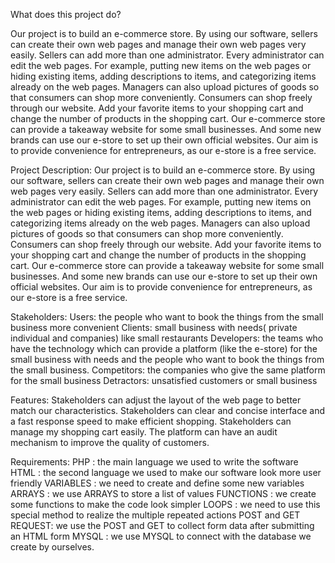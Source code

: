 What does this project do?
  
  Our project is to build an e-commerce store. 
  By using our software, sellers can create their own web pages and manage their own web pages very easily. 
  Sellers can add more than one administrator. 
  Every administrator can edit the web pages. 
  For example, putting new items on the web pages or hiding existing items, adding descriptions to items, and categorizing items already on the web pages. 
  Managers can also upload pictures of goods so that consumers can shop more conveniently. 
  Consumers can shop freely through our website. 
  Add your favorite items to your shopping cart and change the number of products in the shopping cart.
  Our e-commerce store can provide a takeaway website for some small businesses. 
  And some new brands can use our e-store to set up their own official websites. 
  Our aim is to provide convenience for entrepreneurs, as our e-store is a free service.
  
Project Description:
                      Our project is to build an e-commerce store. 
                      By using our software, sellers can create their own web pages and manage their own web pages very easily. 
                      Sellers can add more than one administrator. 
                      Every administrator can edit the web pages. 
                      For example, putting new items on the web pages or hiding existing items, adding descriptions to items, and categorizing items already on the
                   web pages. 
                      Managers can also upload pictures of goods so that consumers can shop more conveniently. 
                      Consumers can shop freely through our website. 
                      Add your favorite items to your shopping cart and change the number of products in the shopping cart.
                      Our e-commerce store can provide a takeaway website for some small businesses. 
                      And some new brands can use our e-store to set up their own official websites. 
                      Our aim is to provide convenience for entrepreneurs, as our e-store is a free service.
                                     
Stakeholders: 
                Users: the people who want to book the things from the small business more convenient
                Clients: small business with needs( private individual and companies) like small restaurants
                Developers: the teams who have the technology which can provide a platform (like the e-store) for the small business with needs and the people who
                            want to book the things from the small business.
                Competitors: the companies who give the same platform for the small business
                Detractors: unsatisfied customers or small business

Features:
              Stakeholders can adjust the layout of the web page to better match our characteristics.
              Stakeholders can clear and concise interface and a fast response speed to make efficient shopping.
              Stakeholders can  manage my shopping cart easily.
              The platform can have an audit mechanism to improve the quality of customers.
              
Requirements:
                PHP : the main language we used to write the software
                HTML : the second language we used to make our software look more user friendly
                VARIABLES : we need to create and define some new variables
                ARRAYS : we use ARRAYS to store a list of values
                FUNCTIONS : we create some functions to make the code look simpler
                LOOPS : we need to use this special method to realize the multiple repeated actions
                POST and GET REQUEST: we use the POST and GET to collect form data after submitting an HTML form
                MYSQL : we use MYSQL to connect with the database we create by ourselves. 

